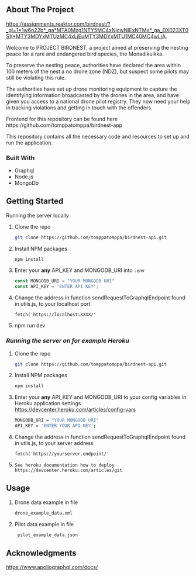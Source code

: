 # 



<!-- ABOUT THE PROJECT -->
## About The Project

https://assignments.reaktor.com/birdnest/?_gl=1*1w6n22b*_ga*MTA0Mzg1NTY5MC4xNjcwNjExNTMx*_ga_DX023XT0SX*MTY3MDYxMTUzMC4xLjEuMTY3MDYxMTU1MC40MC4wLjA.

Welcome to PROJECT BIRDNEST, a project aimed at preserving the nesting peace for a rare and endangered bird species, the Monadikuikka.

To preserve the nesting peace, authorities have declared the area within 100 meters of the nest a no drone zone (NDZ), but suspect some pilots may still be violating this rule.

The authorities have set up drone monitoring equipment to capture the identifying information broadcasted by the drones in the area, and have given you access to a national drone pilot registry. They now need your help in tracking violations and getting in touch with the offenders.

<p>Frontend for this repository can be found here https://github.com/tomppatomppa/birdnest-app</p>

This repository contains all the necessary code and resources to set up and run the application.



### Built With


* Graphql
* Node.js
* MongoDb



<!-- GETTING STARTED -->
## Getting Started
Running the server locally

1. Clone the repo
   ```sh
   git clone https://github.com/tomppatomppa/birdnest-api.git
   ```
2. Install NPM packages
   ```sh
   npm install
   ```
4. Enter your <strong>any</strong> API_KEY and MONGODB_URI into `.env`
   ```js
   const MONGODB_URI = "YOUR MONGODB URI"
   const API_KEY = 'ENTER API KEY';
   ```
5. Change the address in function sendRequestToGraphqlEndpoint found in utils.js, to your localhost port 
   ```
   fetch('https://localhost:XXXX/'
   ```
6. npm run dev



### _Running the server on for example Heroku_


1. Clone the repo
   ```sh
   git clone https://github.com/tomppatomppa/birdnest-api.git
   ```
2. Install NPM packages
   ```sh
   npm install
   ```
4. Enter your <strong>any</strong> API_KEY and MONGODB_URI to your config variables in Heroku application settings https://devcenter.heroku.com/articles/config-vars
   ```sh
   MONGODB_URI = "YOUR MONGODB URI"
   API_KEY = 'ENTER YOUR API KEY';
   ```
5. Change the address in function sendRequestToGraphqlEndpoint found in utils.js, to your server address 
   ```
   fetch('https://yourserver.endpoint/'
   ```
6. ```See heroku documentation how to deploy https://devcenter.heroku.com/articles/git ```



<!-- USAGE EXAMPLES -->
## Usage


1. Drone data example in file 
   ```sh
   drone_example_data.xml
   ```
2. Pilot data example in file
   ```sh
    pilot_example_data.json
   ```



<!-- ACKNOWLEDGMENTS -->
## Acknowledgments

https://www.apollographql.com/docs/

